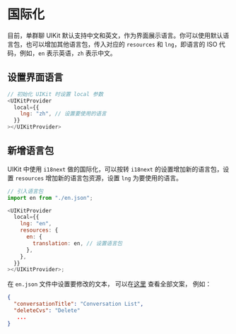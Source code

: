 # 国际化

目前，单群聊 UIKit 默认支持中文和英文，作为界面展示语言。你可以使用默认语言包，也可以增加其他语言包，传入对应的 `resources` 和 `lng`，即语言的 ISO 代码，例如，`en` 表示英语，`zh` 表示中文。

## 设置界面语言

```javascript
// 初始化 UIKit 时设置 local 参数
<UIKitProvider
  local={{
    lng: "zh", // 设置要使用的语言
  }}
></UIKitProvider>
```

## 新增语言包

UIKit 中使用 `i18next` 做的国际化，可以按转 `i18next` 的设置增加新的语言包，设置 `resources` 增加新的语言包资源，设置 `lng` 为要使用的语言。

```javascript
// 引入语言包
import en from "./en.json";

<UIKitProvider
  local={{
    lng: "en",
    resources: {
      en: {
        translation: en, // 设置语言包
      },
    },
  }}
></UIKitProvider>;
```

在 `en.json` 文件中设置要修改的文本， 可以在[这里](https://github.com/Shengwang-Community/ShengwangChat-UIKit-web/tree/main/local) 查看全部文案， 例如：

```json
{
  "conversationTitle": "Conversation List",
  "deleteCvs": "Delete"
   ...
}
```
